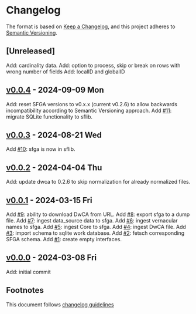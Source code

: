 # Changelog

The format is based on [Keep a Changelog](https://keepachangelog.com/en/1.0.0/),
and this project adheres to [Semantic Versioning](https://semver.org/spec/v2.0.0.html).

## [Unreleased]

Add: cardinality data.
Add: option to process, skip or break on rows with wrong number of fields
Add: localID and globalID

## [v0.0.4] - 2024-09-09 Mon

Add: reset SFGA versions to v0.x.x (current v0.2.6) to allow backwards
incompatibility according to Semantic Versioning approach.
Add [#11]: migrate SQLite functionality to sflib.

## [v0.0.3] - 2024-08-21 Wed

Add [#10]: sfga is now in sflib.

## [v0.0.2] - 2024-04-04 Thu

Add: update dwca to 0.2.6 to skip normalization for already normalized files.

## [v0.0.1] - 2024-03-15 Fri

Add [#9]: ability to download DwCA from URL.
Add [#8]: export sfga to a dump file.
Add [#7]: ingest data_source data to sfga.
Add [#6]: ingest vernacular names to sfga.
Add [#5]: ingest Core to sfga.
Add [#4]: ingest DwCA file.
Add [#3]: import schema to sqlite work database.
Add [#2]: fetsch corresponding SFGA schema.
Add [#1]: create empty interfaces.

## [v0.0.0] - 2024-03-08 Fri

Add: initial commit

## Footnotes

This document follows [changelog guidelines]

[v0.0.4]: https://github.com/sfborg/from-dwca/compare/v0.0.3...v0.0.4
[v0.0.3]: https://github.com/sfborg/from-dwca/compare/v0.0.2...v0.0.3
[v0.0.2]: https://github.com/sfborg/from-dwca/compare/v0.0.1...v0.0.2
[v0.0.1]: https://github.com/sfborg/from-dwca/compare/v0.0.0...v0.0.1
[v0.0.0]: https://github.com/sfborg/from-dwca/tree/v0.0.0
[#20]: https://github.com/sfborg/from-dwca/issues/20
[#19]: https://github.com/sfborg/from-dwca/issues/19
[#18]: https://github.com/sfborg/from-dwca/issues/18
[#17]: https://github.com/sfborg/from-dwca/issues/17
[#16]: https://github.com/sfborg/from-dwca/issues/16
[#15]: https://github.com/sfborg/from-dwca/issues/15
[#14]: https://github.com/sfborg/from-dwca/issues/14
[#13]: https://github.com/sfborg/from-dwca/issues/13
[#12]: https://github.com/sfborg/from-dwca/issues/12
[#11]: https://github.com/sfborg/from-dwca/issues/11
[#10]: https://github.com/sfborg/from-dwca/issues/10
[#9]: https://github.com/sfborg/from-dwca/issues/9
[#8]: https://github.com/sfborg/from-dwca/issues/8
[#7]: https://github.com/sfborg/from-dwca/issues/7
[#6]: https://github.com/sfborg/from-dwca/issues/6
[#5]: https://github.com/sfborg/from-dwca/issues/5
[#4]: https://github.com/sfborg/from-dwca/issues/4
[#3]: https://github.com/sfborg/from-dwca/issues/3
[#2]: https://github.com/sfborg/from-dwca/issues/2
[#1]: https://github.com/sfborg/from-dwca/issues/1
[changelog guidelines]: https://keepachangelog.com/en/1.0.0/
